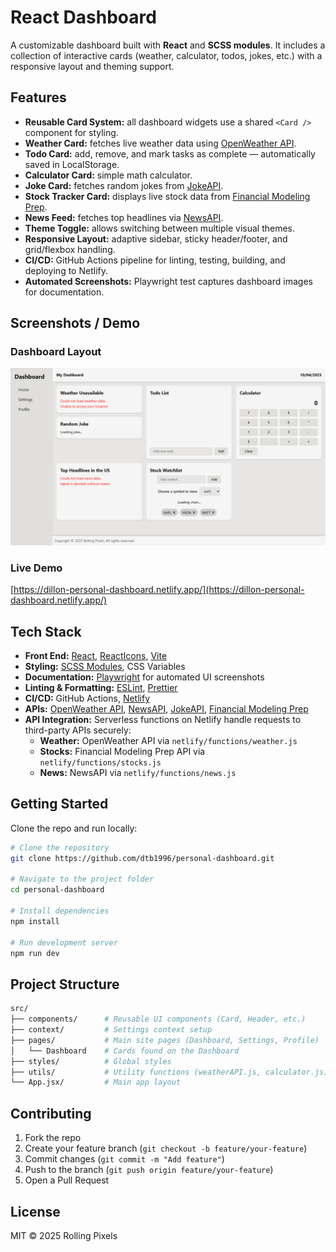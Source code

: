 # React Dashboard

A customizable dashboard built with **React** and **SCSS modules**.
It includes a collection of interactive cards (weather, calculator, todos, jokes, etc.) with a responsive layout and theming support.

## Features

- **Reusable Card System:** all dashboard widgets use a shared `<Card />` component for styling.
- **Weather Card:** fetches live weather data using [OpenWeather API](https://openweathermap.org/api).
- **Todo Card:** add, remove, and mark tasks as complete — automatically saved in LocalStorage.
- **Calculator Card:** simple math calculator.
- **Joke Card:** fetches random jokes from [JokeAPI](https://jokeapi.dev/).
- **Stock Tracker Card:** displays live stock data from [Financial Modeling Prep](https://site.financialmodelingprep.com/).
- **News Feed:** fetches top headlines via [NewsAPI](https://newsapi.org/).
- **Theme Toggle:** allows switching between multiple visual themes.
- **Responsive Layout:** adaptive sidebar, sticky header/footer, and grid/flexbox handling.
- **CI/CD:** GitHub Actions pipeline for linting, testing, building, and deploying to Netlify.
- **Automated Screenshots:** Playwright test captures dashboard images for documentation.

## Screenshots / Demo

### Dashboard Layout

![Dashboard Screenshot](docs/screenshots/dashboard.png)

### Live Demo

[https://dillon-personal-dashboard.netlify.app/](https://dillon-personal-dashboard.netlify.app/)

## Tech Stack

- **Front End:** [React](https://react.dev/), [ReactIcons](https://github.com/react-icons/react-icons), [Vite](https://vite.dev/)
- **Styling:** [SCSS Modules](https://sass-lang.com/), CSS Variables
- **Documentation:** [Playwright](https://playwright.dev/) for automated UI screenshots
- **Linting & Formatting:** [ESLint](https://eslint.org/), [Prettier](https://prettier.io/)
- **CI/CD:** GitHub Actions, [Netlify](https://www.netlify.com/)
- **APIs:** [OpenWeather API](https://openweathermap.org/api), [NewsAPI](https://newsapi.org/), [JokeAPI](https://jokeapi.dev/), [Financial Modeling Prep](https://site.financialmodelingprep.com/)
- **API Integration:** Serverless functions on Netlify handle requests to third-party APIs securely:
    - **Weather:** OpenWeather API via `netlify/functions/weather.js`
    - **Stocks:** Financial Modeling Prep API via `netlify/functions/stocks.js`
    - **News:** NewsAPI via `netlify/functions/news.js`

## Getting Started

Clone the repo and run locally:

```bash
# Clone the repository
git clone https://github.com/dtb1996/personal-dashboard.git

# Navigate to the project folder
cd personal-dashboard

# Install dependencies
npm install

# Run development server
npm run dev
```

## Project Structure

```bash
src/
├── components/      # Reusable UI components (Card, Header, etc.)
├── context/         # Settings context setup
├── pages/           # Main site pages (Dashboard, Settings, Profile)
│	└── Dashboard    # Cards found on the Dashboard
├── styles/          # Global styles
├── utils/           # Utility functions (weatherAPI.js, calculator.js)
└── App.jsx/         # Main app layout
```

## Contributing

1. Fork the repo
2. Create your feature branch (`git checkout -b feature/your-feature`)
3. Commit changes (`git commit -m "Add feature"`)
4. Push to the branch (`git push origin feature/your-feature`)
5. Open a Pull Request

## License

MIT © 2025 Rolling Pixels
